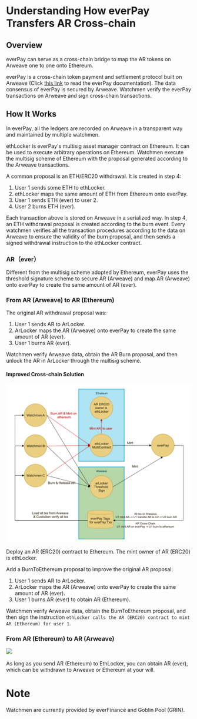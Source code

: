 # Understanding How everPay Transfers AR Cross-chain

## Overview

everPay can serve as a cross-chain bridge to map the AR tokens on Arweave one to one onto Ethereum.

everPay is a cross-chain token payment and settlement protocol built on Arweave (Click [this link](https://medium.com/everfinance/everpay-a-trusted-cross-chain-payment-protocol-eba4a0af7d66) to read the everPay documentation). The data consensus of everPay is secured by Arweave. Watchmen verify the everPay transactions on Arweave and sign cross-chain transactions.

## How It Works

In everPay, all the ledgers are recorded on Arweave in a transparent way and maintained by multiple watchmen.

ethLocker is everPay's multisig asset manager contract on Ethereum. It can be used to execute arbitrary operations on Ethereum. Watchmen execute the multisig scheme of Ethereum with the proposal generated according to the Arweave transactions.

A common proposal is an ETH/ERC20 withdrawal. It is created in step 4:

1. User 1 sends some ETH to ethLocker.
2. ethLocker maps the same amount of ETH from Ethereum onto everPay. 
3. User 1 sends ETH (ever) to user 2.
4. User 2 burns ETH (ever). 

Each transaction above is stored on Arweave in a serialized way. In step 4, an ETH withdrawal proposal is created according to the burn event. Every watchmen verifies all the transaction procedures according to the data on Arweave to ensure the validity of the burn proposal, and then sends a signed withdrawal instruction to the ethLocker contract.

### AR（ever）

Different from the multisig scheme adopted by Ethereum, everPay uses the threshold signature scheme to secure AR (Arweave) and map AR (Arweave) onto everPay to create the same amount of AR (ever).

### From AR (Arweave) to AR (Ethereum)

The original AR withdrawal proposal was:

1. User 1 sends AR to ArLocker.
2. ArLocker maps the AR (Arweave) onto everPay to create the same amount of AR (ever).
3. User 1 burns AR (ever).

Watchmen verify Arweave data, obtain the AR Burn proposal, and then unlock the AR in ArLocker through the multisig scheme.

#### Improved Cross-chain Solution

![](img1.png)

Deploy an AR (ERC20) contract to Ethereum. The mint owner of AR (ERC20) is ethLocker. 

Add a BurnToEthereum proposal to improve the original AR proposal:

1. User 1 sends AR to ArLocker.
2. ArLocker maps the AR (Arweave) onto everPay to create the same amount of AR (ever).
3. User 1 burns AR (ever) to obtain AR (Ethereum).

Watchmen verify Arweave data, obtain the BurnToEthereum proposal, and then sign the instruction `ethLocker calls the AR (ERC20) contract to mint AR (Ethereum) for user 1`.

### From AR (Ethereum) to AR (Arweave)

![](img2.png)

As long as you send AR (Ethereum) to EthLocker, you can obtain AR (ever), which can be withdrawn to Arweave or Ethereum at your will.

# Note

Watchmen are currently provided by everFinance and Goblin Pool (GRIN).

